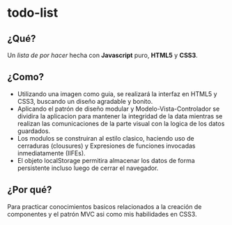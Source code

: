 # todo-list
## ¿Qué?
Un *lista de por hacer* hecha con **Javascript** puro, **HTML5** y **CSS3**.
## ¿Como?
- Utilizando una imagen como guia, se realizará la interfaz en HTML5 y CSS3, buscando un diseño agradable y bonito.
- Aplicando el patrón de diseño modular y Modelo-Vista-Controlador se dividira la aplicacion para mantener la integridad de la data mientras se realizan las comunicaciones de la parte visual con la logica de los datos guardados.
- Los modulos se construiran al estilo clasico, haciendo uso de cerraduras (clousures) y Expresiones de funciones invocadas inmediatamente (IIFEs).
- El objeto localStorage permitira almacenar los datos de forma persistente incluso luego de cerrar el navegador.
## ¿Por qué?
Para practicar conocimientos basicos relacionados a la creación de componentes y el patrón MVC asi como mis habilidades en CSS3.